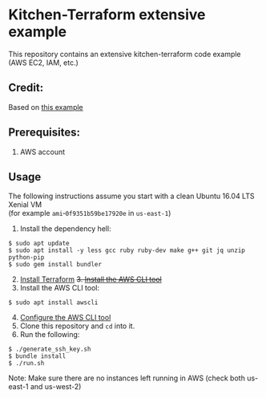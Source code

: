 # Kitchen-Terraform extensive example

This repository contains an extensive kitchen-terraform code example (AWS EC2, IAM, etc.)

## Credit:
Based on [this example](https://newcontext-oss.github.io/kitchen-terraform/tutorials/extensive_kitchen_terraform.html)

## Prerequisites:
1. AWS account

## Usage

The following instructions assume you start with a clean Ubuntu 16.04 LTS Xenial VM  
(for example `ami`&#8209;`0f9351b59be17920e` in `us-east-1`)

1. Install the dependency hell:
```
$ sudo apt update
$ sudo apt install -y less gcc ruby ruby-dev make g++ git jq unzip python-pip
$ sudo gem install bundler
```
2. [Install Terraform](https://www.terraform.io/intro/getting-started/install.html)
 ~~3. [Install the AWS CLI tool](https://docs.aws.amazon.com/cli/latest/userguide/awscli-install-linux.html)~~
3. Install the AWS CLI tool:
```
$ sudo apt install awscli
```
4. [Configure the AWS CLI tool](https://docs.aws.amazon.com/cli/latest/userguide/cli-chap-getting-started.html#cli-quick-configuration)
5. Clone this repository and `cd` into it.
6. Run the following:
```
$ ./generate_ssh_key.sh
$ bundle install
$ ./run.sh
```

Note: Make sure there are no instances left running in AWS (check both us-east-1 and us-west-2)